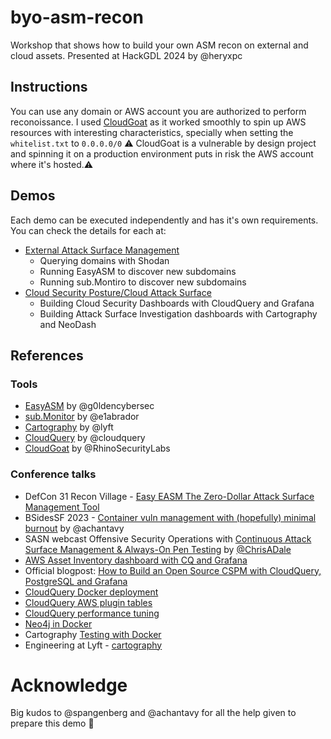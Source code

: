 # byo-asm-recon
Workshop that shows how to build your own ASM recon on external and cloud assets. Presented at HackGDL 2024 by @heryxpc

## Instructions
You can use any domain or AWS account you are authorized to perform reconoissance.
I used [CloudGoat](https://github.com/RhinoSecurityLabs/cloudgoat) as it worked smoothly to spin up AWS resources with interesting characteristics, specially when setting the `whitelist.txt` to `0.0.0.0/0`
⚠️ CloudGoat is a vulnerable by design project and spinning it on a production environment puts in risk the AWS account where it's hosted.⚠️


## Demos
Each demo can be executed independently and has it's own requirements. You can check the details for each at:
* [External Attack Surface Management](./easm/README.md)
    * Querying domains with Shodan
    * Running EasyASM to discover new subdomains
    * Running sub.Montiro to discover new subdomains
* [Cloud Security Posture/Cloud Attack Surface](./cloudasm/README.md)
    * Building Cloud Security Dashboards with CloudQuery and Grafana
    * Building Attack Surface Investigation dashboards with Cartography and NeoDash

## References
### Tools
* [EasyASM](https://github.com/g0ldencybersec/EasyEASM) by @g0ldencybersec
* [sub.Monitor](https://github.com/e1abrador/sub.Monitor) by @e1abrador
* [Cartography](https://github.com/lyft/cartography/) by @lyft
* [CloudQuery](https://github.com/cloudquery/cloudquery) by @cloudquery
* [CloudGoat](https://github.com/RhinoSecurityLabs/cloudgoat) by @RhinoSecurityLabs
### Conference talks
* DefCon 31 Recon Village - [Easy EASM The Zero-Dollar Attack Surface Management Tool](https://www.youtube.com/watch?v=hx0dBo-zKE8)
* BSidesSF 2023 - [Container vuln management with (hopefully) minimal burnout](https://www.youtube.com/watch?v=F4EFHK21Et0) by @achantavy
* SASN webcast Offensive Security Operations with [Continuous Attack Surface Management & Always-On Pen Testing](https://www.youtube.com/watch?v=pUwyjjPxrFc) by [@ChrisADale](https://twitter.com/ChrisADale)
* [AWS Asset Inventory dashboard with CQ and Grafana](https://medium.com/opsnetic/aws-asset-inventory-dashboard-with-cloudquery-and-grafana-4d362e8e5a39)
* Official blogpost: [How to Build an Open Source CSPM with CloudQuery, PostgreSQL and Grafana](https://docs.cloudquery.io/how-to-guides/open-source-cspm#step-3-install-dbt)
* [CloudQuery Docker deployment](https://docs.cloudquery.io/docs/deployment/docker)
* [CloudQuery AWS plugin tables](https://hub.cloudquery.io/plugins/source/cloudquery/aws/latest/tables)
* [CloudQuery performance tuning](https://docs.cloudquery.io/docs/advanced-topics/performance-tuning)
* [Neo4j in Docker](https://neo4j.com/docs/operations-manual/current/docker/introduction/)
* Cartography [Testing with Docker](https://lyft.github.io/cartography/dev/testing-with-docker.html)
* Engineering at Lyft - [cartography](https://eng.lyft.com/search?q=cartography)

# Acknowledge
Big kudos to @spangenberg and @achantavy for all the help given to prepare this demo 
🙌
